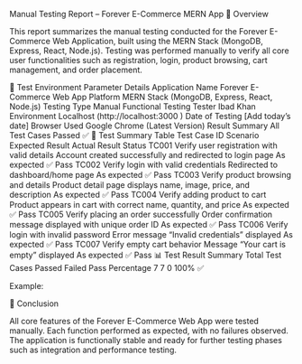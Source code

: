 Manual Testing Report – Forever E-Commerce MERN App
📘 Overview

This report summarizes the manual testing conducted for the Forever E-Commerce Web Application, built using the MERN Stack (MongoDB, Express, React, Node.js).
Testing was performed manually to verify all core user functionalities such as registration, login, product browsing, cart management, and order placement.

🧠 Test Environment
Parameter	Details
Application Name	Forever E-Commerce Web App
Platform	MERN Stack (MongoDB, Express, React, Node.js)
Testing Type	Manual Functional Testing
Tester	Ibad Khan
Environment	Localhost (http://localhost:3000
)
Date of Testing	[Add today’s date]
Browser Used	Google Chrome (Latest Version)
Result Summary	All Test Cases Passed ✅
🧪 Test Summary Table
Test Case ID	Scenario	Expected Result	Actual Result	Status
TC001	Verify user registration with valid details	Account created successfully and redirected to login page	As expected	✅ Pass
TC002	Verify login with valid credentials	Redirected to dashboard/home page	As expected	✅ Pass
TC003	Verify product browsing and details	Product detail page displays name, image, price, and description	As expected	✅ Pass
TC004	Verify adding product to cart	Product appears in cart with correct name, quantity, and price	As expected	✅ Pass
TC005	Verify placing an order successfully	Order confirmation message displayed with unique order ID	As expected	✅ Pass
TC006	Verify login with invalid password	Error message “Invalid credentials” displayed	As expected	✅ Pass
TC007	Verify empty cart behavior	Message “Your cart is empty” displayed	As expected	✅ Pass
📊 Test Result Summary
Total Test Cases	Passed	Failed	Pass Percentage
7	7	0	100% ✅




Example:

🧩 Conclusion

All core features of the Forever E-Commerce Web App were tested manually.
Each function performed as expected, with no failures observed.
The application is functionally stable and ready for further testing phases such as integration and performance testing.